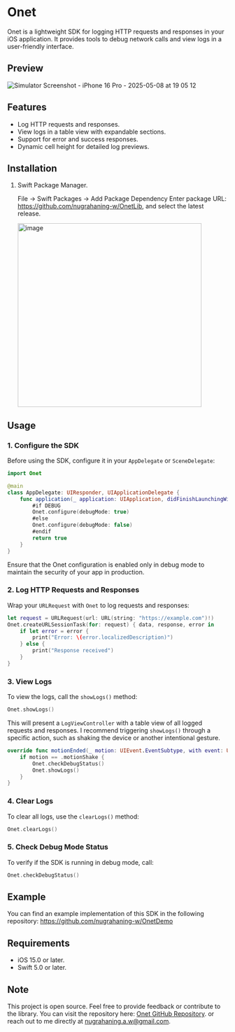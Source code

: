 # Onet

Onet is a lightweight SDK for logging HTTP requests and responses in your iOS application. It provides tools to debug network calls and view logs in a user-friendly interface.


## Preview

![Simulator Screenshot - iPhone 16 Pro - 2025-05-08 at 19 05 12](https://github.com/user-attachments/assets/a836bdbe-e439-44e6-9c78-0a1fc4bc4734)



## Features

- Log HTTP requests and responses.
- View logs in a table view with expandable sections.
- Support for error and success responses.
- Dynamic cell height for detailed log previews.

## Installation

1. Swift Package Manager.

   File -> Swift Packages -> Add Package Dependency
   Enter package URL: https://github.com/nugrahaning-w/OnetLib, and select the latest release.

   <img width="420" alt="image" src="https://github.com/user-attachments/assets/be902531-c5a1-4438-b7d7-7cb25dd2dcc4" />


## Usage

### 1. Configure the SDK

Before using the SDK, configure it in your `AppDelegate` or `SceneDelegate`:

```swift
import Onet

@main
class AppDelegate: UIResponder, UIApplicationDelegate {
    func application(_ application: UIApplication, didFinishLaunchingWithOptions launchOptions: [UIApplication.LaunchOptionsKey: Any]?) -> Bool {
        #if DEBUG
        Onet.configure(debugMode: true)
        #else
        Onet.configure(debugMode: false)
        #endif
        return true
    }
}
```
Ensure that the Onet configuration is enabled only in debug mode to maintain the security of your app in production.

### 2. Log HTTP Requests and Responses

Wrap your `URLRequest` with `Onet` to log requests and responses:

```swift
let request = URLRequest(url: URL(string: "https://example.com")!)
Onet.createURLSessionTask(for: request) { data, response, error in
    if let error = error {
        print("Error: \(error.localizedDescription)")
    } else {
        print("Response received")
    }
}
```

### 3. View Logs

To view the logs, call the `showLogs()` method:

```swift
Onet.showLogs()
```

This will present a `LogViewController` with a table view of all logged requests and responses.
I recommend triggering `showLogs()` through a specific action, such as shaking the device or another intentional gesture.

```swift
override func motionEnded(_ motion: UIEvent.EventSubtype, with event: UIEvent?) {
    if motion == .motionShake {
        Onet.checkDebugStatus()
        Onet.showLogs()
    }
}
```


### 4. Clear Logs

To clear all logs, use the `clearLogs()` method:

```swift
Onet.clearLogs()
```

### 5. Check Debug Mode Status

To verify if the SDK is running in debug mode, call:

```swift
Onet.checkDebugStatus()
```

## Example

You can find an example implementation of this SDK in the following repository:
https://github.com/nugrahaning-w/OnetDemo


## Requirements

- iOS 15.0 or later.
- Swift 5.0 or later.

## Note
This project is open source. Feel free to provide feedback or contribute to the library. You can visit the repository here: [Onet GitHub Repository](https://github.com/nugrahaning-w/Onet). or reach out to me directly at nugrahaning.a.w@gmail.com.

